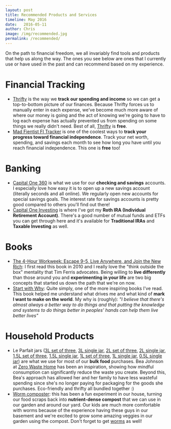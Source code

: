 ```yaml
---
layout: post
title: Recommended Products and Services
timeline: May 2016
date:   2016-05-11
author: Chris
image: /img/recommended.jpg
permalink: /recommended/
---
```


On the path to financial freedom, we all invariably find tools and products that help us along the way. The ones you see below are ones that I currently use or have used in the past and can recommend based on my experience.

# Financial Tracking #

- [Thrifty][thrifty-link] is the way we __track our spending and income__ so we can get a top-to-bottom picture of our finances. Because Thrifty forces us to manually enter in each expense, we've become much more aware of where our money is going and the act of knowing we're going to have to log each expense has actually prevented us from spending on some things we really didn't need. Best of all, [Thrifty][thrifty-link] is __free__.
- [Mad Fientist FI Tracker][mad-fientist] is one of the coolest ways to __track your progress toward financial independence__. Track your net worth, spending, and savings each month to see how long you have until you reach financial independence. This one is __free__ too!

# Banking #

- [Capital One 360][capital-one-360] is what we use for our __checking and savings__ accounts. I especially love how easy it is to open up a new savings account (literally seconds and all online). We regularly open new accounts for special savings goals. The interest rate for savings accounts is pretty good compared to others you'll find out there!
- [Capital One Investing][capital-one-investing] is where I've got my __Roth IRA (Individual Retirement Account)__. There's a good number of mutual funds and ETFs you can get through here and it's available for __Traditional IRAs__ and __Taxable Investing__ as well.

# Books #

- [The 4-Hour Workweek: Escape 9-5, Live Anywhere, and Join the New Rich][four-hour-workweek]: I first read this book in 2010 and I really love the "think outside the box" mentality that Tim Ferris advocates. Being willing to __live differently__ than those around you and __experimenting in your life__ are two big concepts that started us down the path that we're on now.
- [Start with Why][start-with-why]: Quite simply, one of the more inspiring books I've read. This book helped me understand what drives me and what kind of __mark I want to make on the world__. My why is (roughly): _"I believe that there's almost always a better way to do things and that putting the knowledge and systems to do things better in peoples' hands can help them live better lives"_

# Household Products #

- Le Parfait jars ([3L set of three][three-L-jars], [3L single jar][three-L-jar], [2L set of three][two-L-jars], [2L single jar][two-L-jar], [1.5L set of three][one-and-half-L-jars], [1.5L single jar][one-and-half-L-jar], [1L set of three][one-L-jars], [1L single jar][one-L-jar], [0.5L single jar][half-L-jar]) are what we use for most of our __bulk food__ purchases. Bea Johnson at [Zero Waste Home][zero-waste-home] has been an inspiration, showing how mindful consumption can significantly reduce the waste you create. Beyond this, Bea's approach has allowed her and her family to have less wasteful spending since she's no longer paying for packaging for the goods she purchases. Eco-friendly and thrifty all bundled together :)
- [Worm composter][worm-composter]: this has been a fun experiment in our house, turning our food scraps back into __nutrient-dense compost__ that we can use in our garden and around our yard. Our kids are much more comfortable with worms because of the experience having these guys in our basement and we're excited to grow some amazing veggies in our garden using the compost. Don't forget to get [worms][worms] as well!

[google]: http://www.google.com

[mad-fientist]: https://lab.madfientist.com/

[capital-one-360]: https://r.capitalone360.com/3CfUCBLSNt
[capital-one-investing]: https://content1.capitaloneinvesting.com/refer/landing?cmpid=raf.RAF16*2100002122744&sbpage=promotions%2Fdefault.aspx

[four-hour-workweek]: http://amzn.to/1Xi4IFq
[start-with-why]: http://amzn.to/1T9jXTl

[three-L-jars]: http://amzn.to/1TCRhAJ
[three-L-jar]: http://amzn.to/1TGtFGM
[two-L-jars]: http://amzn.to/1UXuUaO
[two-L-jar]: http://amzn.to/1QZxSDV
[one-and-half-L-jars]: http://amzn.to/1TGu0Jv
[one-and-half-L-jar]: http://amzn.to/1TGtXxr
[one-L-jars]: http://amzn.to/1oDmUNy
[one-L-jar]: http://amzn.to/1TGtPOv
[half-L-jar]: http://amzn.to/1QZy2es

[zero-waste-home]: zerowastehome.com

[worm-composter]: http://amzn.to/1Xi5ja1
[worms]: http://amzn.to/1X2LFAD

[thrifty-link]: http://tools.keepthrifty.com
